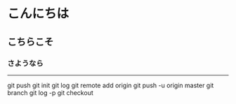 # こんにちは
## こちらこそ
### さようなら
---
git push
git init
git log 
git remote add origin <url>
git push -u origin master
git branch
git log -p
git checkout

